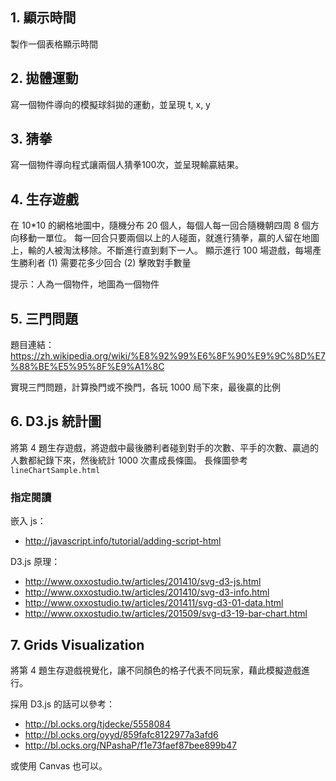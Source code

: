 ## 1. 顯示時間
製作一個表格顯示時間

## 2. 拋體運動
寫一個物件導向的模擬球斜拋的運動，並呈現 t, x, y

## 3. 猜拳
寫一個物件導向程式讓兩個人猜拳100次，並呈現輸贏結果。

## 4. 生存遊戲
在 10*10 的網格地圖中，隨機分布 20 個人，每個人每一回合隨機朝四周 8 個方向移動一單位。
每一回合只要兩個以上的人碰面，就進行猜拳，贏的人留在地圖上，輸的人被淘汰移除。不斷進行直到剩下一人。
顯示進行 100 場遊戲，每場產生勝利者 (1) 需要花多少回合 (2) 擊敗對手數量

提示：人為一個物件，地圖為一個物件

## 5. 三門問題
題目連結：https://zh.wikipedia.org/wiki/%E8%92%99%E6%8F%90%E9%9C%8D%E7%88%BE%E5%95%8F%E9%A1%8C

實現三門問題，計算換門或不換門，各玩 1000 局下來，最後贏的比例

## 6. D3.js 統計圖
將第 4 題生存遊戲，將遊戲中最後勝利者碰到對手的次數、平手的次數、贏過的人數都紀錄下來，然後統計 1000 次畫成長條圖。
長條圖參考 `lineChartSample.html` 
### 指定閱讀
嵌入 js：
- http://javascript.info/tutorial/adding-script-html

D3.js 原理：
- http://www.oxxostudio.tw/articles/201410/svg-d3-js.html
- http://www.oxxostudio.tw/articles/201410/svg-d3-info.html
- http://www.oxxostudio.tw/articles/201411/svg-d3-01-data.html
- http://www.oxxostudio.tw/articles/201509/svg-d3-19-bar-chart.html

## 7. Grids Visualization
將第 4 題生存遊戲視覺化，讓不同顏色的格子代表不同玩家，藉此模擬遊戲進行。

採用 D3.js 的話可以參考：
- http://bl.ocks.org/tjdecke/5558084
- http://bl.ocks.org/oyyd/859fafc8122977a3afd6
- http://bl.ocks.org/NPashaP/f1e73faef87bee899b47

或使用 Canvas 也可以。

